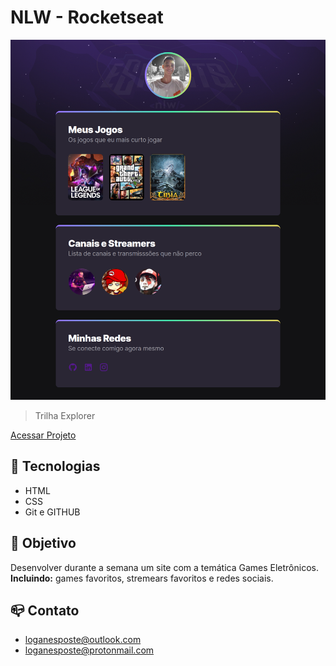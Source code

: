# NLW - Rocketseat

![Next Level Week](./assets/nlw-esports-games.png)

> Trilha Explorer


[Acessar Projeto](https://loganesposte.github.io/nlw-esports-games/)

## :wrench: Tecnologias

* HTML
* CSS
* Git e GITHUB

## :dart: Objetivo

Desenvolver durante a semana um site com a temática Games Eletrônicos.
**Incluindo:** games favoritos, stremears favoritos e redes sociais.

## :mailbox_closed: Contato

* loganesposte@outlook.com
* loganesposte@protonmail.com

